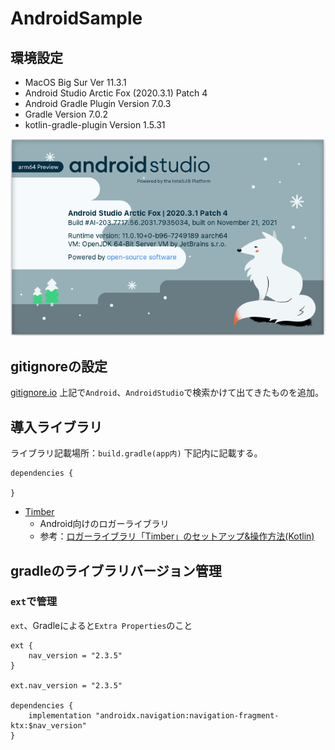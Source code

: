 # AndroidSample

## 環境設定
- MacOS Big Sur Ver 11.3.1
- Android Studio Arctic Fox (2020.3.1) Patch 4
- Android Gradle Plugin Version 7.0.3
- Gradle Version 7.0.2
- kotlin-gradle-plugin Version 1.5.31

<img src="picture/AndroidStudioバージョン_20220330.png" width="600">

## gitignoreの設定
[gitignore.io](https://www.toptal.com/developers/gitignore)
上記で`Android`、`AndroidStudio`で検索かけて出てきたものを追加。

## 導入ライブラリ
ライブラリ記載場所：`build.gradle(app内)`
下記内に記載する。
```
dependencies {

}
```
- [Timber](https://github.com/JakeWharton/timber)
  - Android向けのロガーライブラリ
  - 参考：[ロガーライブラリ「Timber」のセットアップ&操作方法(Kotlin)](https://qiita.com/uhooi/items/4f9e41ea9aceaf5abf5b)

## gradleのライブラリバージョン管理
### `ext`で管理
`ext`、Gradleによると`Extra Properties`のこと
```
ext {
    nav_version = "2.3.5"
}

ext.nav_version = "2.3.5"

dependencies {
    implementation "androidx.navigation:navigation-fragment-ktx:$nav_version"
}
```
